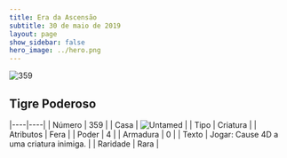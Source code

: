 ```yaml
---
title: Era da Ascensão
subtitle: 30 de maio de 2019
layout: page
show_sidebar: false
hero_image: ../hero.png
---
```


![359](https://cdn.keyforgegame.com/media/card_front/pt/435_359_M4PH6CMR9992_pt.png)

## Tigre Poderoso

|----|----|
| Número | 359 |
| Casa | ![Untamed](https://archonarcana.com/images/thumb/b/bd/Untamed.png/22px-Untamed.png "Indomados") |
| Tipo | Criatura |
| Atributos | Fera |
| Poder | 4 |
| Armadura | 0 |
| Texto | Jogar: Cause 4D a uma criatura inimiga. |
| Raridade | Rara |

